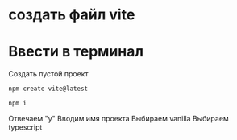 # создать файл vite
# Ввести в терминал

Создать пустой проект

``` bash
npm create vite@latest
```

``` bash
npm i
```

Отвечаем "y"
Вводим имя проекта
Выбираем vanilla
Выбираем typescript
